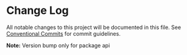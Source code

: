 # Change Log

All notable changes to this project will be documented in this file.
See [Conventional Commits](https://conventionalcommits.org) for commit guidelines.



**Note:** Version bump only for package api
